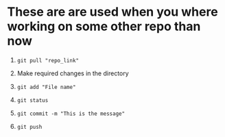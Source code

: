 # These are are used when you where working on some other repo than now

1. ` git pull "repo_link" `

2. Make required changes in the directory

3. ` git add "File name" `

4. ` git status `

5. ` git commit -m "This is the message" `

6. ` git push `